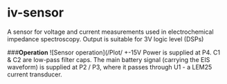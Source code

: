 # iv-sensor
A sensor for voltage and current measurements used in electrochemical impedance spectroscopy. Output is suitable for 3V logic level (DSPs)

###**Operation**
![Sensor operation](/Plot/
+-15V Power is supplied at P4. C1 & C2 are low-pass filter caps. The main battery signal (carrying the EIS waveform) is supplied at P2 / P3, where it passes through U1 - a LEM25 current transducer.

